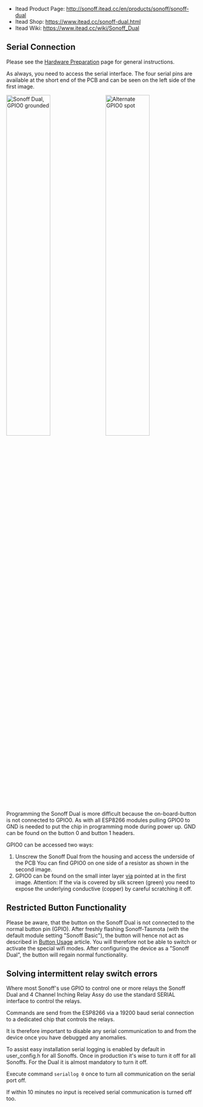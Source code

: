
* Itead Product Page: http://sonoff.itead.cc/en/products/sonoff/sonoff-dual
* Itead Shop: https://www.itead.cc/sonoff-dual.html
* Itead Wiki: https://www.itead.cc/wiki/Sonoff_Dual

## Serial Connection

Please see the [Hardware Preparation](https://github.com/arendst/Sonoff-Tasmota/wiki/Hardware-Preparation) page for general instructions.

As always, you need to access the serial interface. The four serial pins are available at the short end of the PCB and can be seen on the left side of the first image.

<img alt="Sonoff Dual, GPIO0 grounded" src="https://github.com/arendst/arendst.github.io/blob/master/media/dual2a.jpg" width="48%" />
<img alt="Alternate GPIO0 spot" src="http://tinkerman.cat/wp-content/uploads/2016/12/20161206_234331s.jpg" width="48%" align="right" />

Programming the Sonoff Dual is more difficult because the on-board-button is not connected to GPIO0. As with all ESP8266 modules pulling GPIO0 to GND is needed to put the chip in programming mode during power up. GND can be found on the button 0 and button 1 headers.

GPIO0 can be accessed two ways:
1. Unscrew the Sonoff Dual from the housing and access the underside of the PCB You can find GPIO0 on one side of a resistor as shown in the second image.
2. GPIO0 can be found on the small inter layer [via](https://en.wikipedia.org/wiki/Via_(electronics)) pointed at in the first image. Attention: If the via is covered by silk screen (green) you need to expose the underlying conductive (copper) by careful scratching it off.

## Restricted Button Functionality

Please be aware, that the button on the Sonoff Dual is not connected to the normal button pin (GPIO). After freshly flashing Sonoff-Tasmota (with the default module setting "Sonoff Basic"), the button will hence not act as described in [Button Usage](https://github.com/arendst/Sonoff-Tasmota/wiki/Button-usage) article. You will therefore not be able to switch or activate the special wifi modes.
After configuring the device as a "Sonoff Dual", the button will regain normal functionality.

## Solving intermittent relay switch errors

Where most Sonoff's use GPIO to control one or more relays the Sonoff Dual and 4 Channel Inching Relay Assy do use the standard SERIAL interface to control the relays.

Commands are send from the ESP8266 via a 19200 baud serial connection to a dedicated chip that controls the relays.

It is therefore important to disable any serial communication to and from the device once you have debugged any anomalies.

To assist easy installation serial logging is enabled by default in user_config.h for all Sonoffs. Once in production it's wise to turn it off for all Sonoffs. For the Dual it is almost mandatory to turn it off.

Execute command ```seriallog 0``` once to turn all communication on the serial port off.

If within 10 minutes no input is received serial communication is turned off too. 